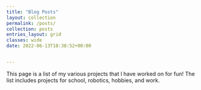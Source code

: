 ```yaml
---
title: "Blog Posts"
layout: collection
permalink: /posts/
collection: posts
entries_layout: grid
classes: wide
date: 2022-06-13T18:38:52+00:00


---
```


This page is a list of my various projects that I have worked on for fun! The list includes projects for school, robotics, hobbies, and work.
